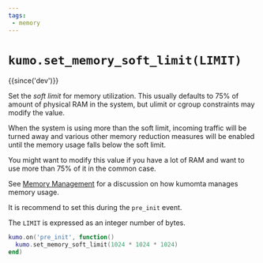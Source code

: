 ```yaml
---
tags:
 - memory
---
```


# `kumo.set_memory_soft_limit(LIMIT)`

{{since('dev')}}

Set the *soft limit* for memory utilization. This usually defaults to 75% of
amount of physical RAM in the system, but ulimit or cgroup constraints may
modify the value.

When the system is using more than the soft limit, incoming traffic will be
turned away and various other memory reduction measures will be enabled until
the memory usage falls below the soft limit.

You might want to modify this value if you have a lot of RAM and want to use
more than 75% of it in the common case.

See [Memory Management](../memory.md) for a discussion on how kumomta manages
memory usage.

It is recommend to set this during the `pre_init` event.

The `LIMIT` is expressed as an integer number of bytes.

```lua
kumo.on('pre_init', function()
  kumo.set_memory_soft_limit(1024 * 1024 * 1024)
end)
```

